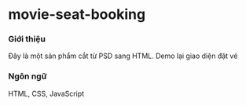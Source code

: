 # movie-seat-booking
### Giới thiệu
Đây là một sản phẩm cắt từ PSD sang HTML.
Demo lại giao diện đặt vé
### Ngôn ngữ
HTML, CSS, JavaScript
